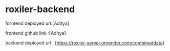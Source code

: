 # roxiler-backend
forntend deployed url:[Aditya]

frontend github link :[Aditya]

backend deployed url : [https://roxiler-server.onrender.com/combineddata]

